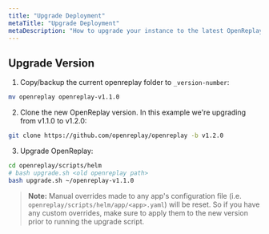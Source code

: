 ```yaml
---
title: "Upgrade Deployment"
metaTitle: "Upgrade Deployment"
metaDescription: "How to upgrade your instance to the latest OpenReplay version."
---
```


## Upgrade Version

1. Copy/backup the current openreplay folder to `_version-number`:
   
  ```bash 
  mv openreplay openreplay-v1.1.0
  ```

2. Clone the new OpenReplay version. In this example we're upgrading from v1.1.0 to v1.2.0:
   
  ```bash 
  git clone https://github.com/openreplay/openreplay -b v1.2.0
  ```

3. Upgrade OpenReplay:

  ```bash
  cd openreplay/scripts/helm
  # bash upgrade.sh <old openreplay path>
  bash upgrade.sh ~/openreplay-v1.1.0
  ```

> **Note:** 
Manual overrides made to any app's configuration file (i.e. `openreplay/scripts/helm/app/<app>.yaml`) will be reset. So if you have any custom overrides, make sure to apply them to the new version prior to running the upgrade script.